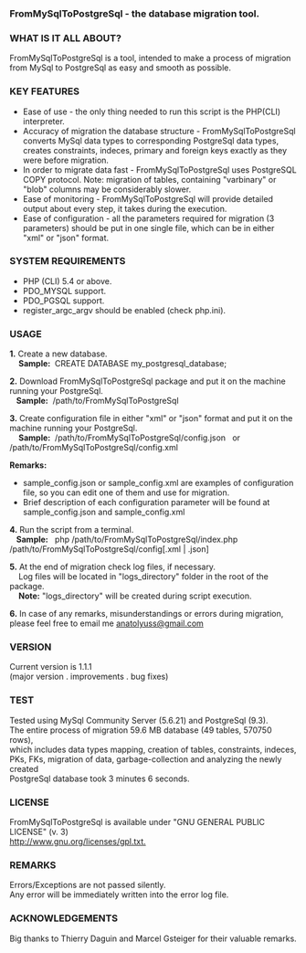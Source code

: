 <h3>FromMySqlToPostgreSql - the database migration tool.</h3>

<h3>WHAT IS IT ALL ABOUT?</h3>
<p>FromMySqlToPostgreSql is a tool, intended to make a process of migration 
from MySql to PostgreSql as easy and smooth as possible.</p>

<h3>KEY FEATURES</h3>
<ul>
<li> Ease of use - the only thing needed to run this script is the PHP(CLI) interpreter.</li>
   
<li> Accuracy of migration the database structure - FromMySqlToPostgreSql converts 
   MySql data types to corresponding PostgreSql data types, creates constraints,
   indeces, primary and foreign keys exactly as they were before migration.</li>

<li> In order to migrate data fast - FromMySqlToPostgreSql uses PostgreSQL COPY protocol.
   Note: migration of tables, containing "varbinary" or "blob" columns may be 
   considerably slower.</li>

<li>Ease of monitoring - FromMySqlToPostgreSql will provide detailed output
   about every step, it takes during the execution.</li>
<li>
 Ease of configuration - all the parameters required for migration 
 (3 parameters) should be put in one single file, 
 which can be in either "xml" or "json" format.</li>
</ul>

<h3>SYSTEM REQUIREMENTS</h3>
<ul>
<li> PHP (CLI) 5.4 or above.</li>
<li> PDO_MYSQL support.</li>
<li> PDO_PGSQL support.</li>
<li> register_argc_argv should be enabled (check php.ini).</li>
</ul>

<h3>USAGE</h3>
<p><b>1.</b> Create a new database.<br />&nbsp;&nbsp;&nbsp;
   <b>Sample:</b>&nbsp; CREATE DATABASE my_postgresql_database;</p>

<p><b>2.</b> Download FromMySqlToPostgreSql package and put it on the machine running 
   your PostgreSql.<br />
   &nbsp;&nbsp;&nbsp;<b>Sample:</b>&nbsp; /path/to/FromMySqlToPostgreSql</p>

<p><b>3.</b> Create configuration file in either "xml" or "json" format and put it on 
   the machine running your PostgreSql.<br /> 
   &nbsp;&nbsp;&nbsp;
   <b>Sample:</b>&nbsp; /path/to/FromMySqlToPostgreSql/config.json &nbsp; or&nbsp; /path/to/FromMySqlToPostgreSql/config.xml</p>
   <p><b>Remarks:</b></p>
   <ul>
   <li> sample_config.json or sample_config.xml are examples of configuration
      file, so you can edit one of them and use for migration.</li> 
      
   <li> Brief description of each configuration parameter will be found at 
      sample_config.json and sample_config.xml</li>
   </ul>
     
<p><b>4.</b> Run the script from a terminal.<br /> 
   &nbsp;&nbsp;&nbsp;<b>Sample:</b> &nbsp;
   php  /path/to/FromMySqlToPostgreSql/index.php &nbsp;  /path/to/FromMySqlToPostgreSql/config[.xml | .json]</p>
       
<p><b>5.</b> At the end of migration check log files, if necessary.<br />&nbsp;&nbsp;&nbsp;
   Log files will be located in "logs_directory" folder in the root of the package.<br />&nbsp;&nbsp;&nbsp;
   <b>Note:</b> "logs_directory" will be created during script execution.</p>

<p><b>6.</b> In case of any remarks, misunderstandings or errors during migration, 
   please feel free to email me <a href="mailto:anatolyuss@gmail.com?subject=FromMySqlToPostgreSql">anatolyuss@gmail.com</a></p>


<h3>VERSION</h3>
<p>Current version is 1.1.1<br />
(major version . improvements . bug fixes)</p>


<h3>TEST</h3>
<p>Tested using MySql Community Server (5.6.21) and PostgreSql (9.3).<br />
The entire process of migration 59.6 MB database (49 tables, 570750 rows),<br /> 
which includes data types mapping, creation of tables, constraints, indeces, <br />
PKs, FKs, migration of data, garbage-collection and analyzing the newly created <br />
PostgreSql database took 3 minutes 6 seconds.</p>


<h3>LICENSE</h3>
<p>FromMySqlToPostgreSql is available under "GNU GENERAL PUBLIC LICENSE" (v. 3) <br />
<a href="http://www.gnu.org/licenses/gpl.txt">http://www.gnu.org/licenses/gpl.txt.</a></p>


<h3>REMARKS</h3>
<p>Errors/Exceptions are not passed silently.<br /> 
Any error will be immediately written into the error log file.</p>


<h3>ACKNOWLEDGEMENTS</h3>
<p>Big thanks to Thierry Daguin and Marcel Gsteiger for their valuable remarks.</p>


